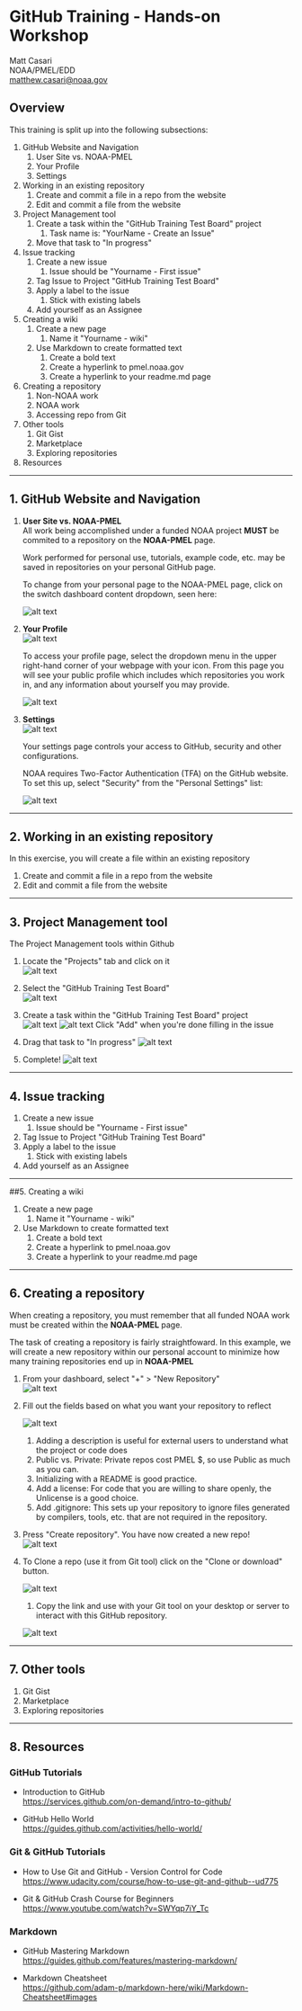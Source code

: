 # GitHub Training - Hands-on Workshop
Matt Casari<br>
NOAA/PMEL/EDD<br>
matthew.casari@noaa.gov

## Overview
This training is split up into the following subsections:

1. GitHub Website and Navigation
    1. User Site vs. NOAA-PMEL
    2. Your Profile
    3. Settings
2. Working in an existing repository
    1. Create and commit a file in a repo from the website
    2. Edit and commit a file from the website
3. Project Management tool
    1. Create a task within the "GitHub Training Test Board" project
        1. Task name is: "YourName - Create an Issue"
    2. Move that task to "In progress"
4. Issue tracking
    1. Create a new issue
        1. Issue should be "Yourname - First issue"
    2. Tag Issue to Project "GitHub Training Test Board"
    3. Apply a label to the issue
        1. Stick with existing labels
    4. Add yourself as an Assignee
5. Creating a wiki
    1. Create a new page
        1. Name it "Yourname - wiki"
    2. Use Markdown to create formatted text
        1. Create a bold text
        2. Create a hyperlink to pmel.noaa.gov
        3. Create a hyperlink to your readme.md page
6. Creating a repository
    1. Non-NOAA work
    2. NOAA work
    3. Accessing repo from Git
7. Other tools
    1. Git Gist
    2. Marketplace
    3. Exploring repositories
8. Resources

--------------
<div class="pagebreak"></div>

## 1. GitHub Website and Navigation

1. **User Site vs. NOAA-PMEL**
    <br> All work being accomplished under a funded NOAA project **MUST** be commited to a repository on the **NOAA-PMEL** page.    

    Work performed for personal use, tutorials, example code, etc. may be saved in repositories on your personal GitHub page.

    To change from your personal page to the NOAA-PMEL page, click on the switch dashboard content dropdown, seen here:

    ![alt text](images/github_mainpage_userpage.png "Switch Dashboard Content Dropdown")



1. **Your Profile**
    <br> ![alt text](images/github_mainpage_profile.png "Your Profile")

    To access your profile page, select the dropdown menu in the upper right-hand corner of your webpage
    with your icon.  From this page you will see your public profile which includes which repositories you work in, and any information about yourself you may provide.

    ![alt text](images/github_profile_main.png "Your Profile Page")

    
1. **Settings**
    <br> ![alt text](images/github_mainpage_settings.png "Settings")

    Your settings page controls your access to GitHub, security and other configurations.

    NOAA requires Two-Factor Authentication (TFA) on the GitHub website.  To set this up, select "Security" from the "Personal Settings" list:

    ![alt text](images/github_settings_tfa.png "Two-Factor Authentication")


--------------
<div class="pagebreak"></div>

##  2. Working in an existing repository
In this exercise, you will create a file within an existing repository
1. Create and commit a file in a repo from the website
    <br>
2. Edit and commit a file from the website
    <br>

--------------
<div class="pagebreak"></div>

## 3. Project Management tool
The Project Management tools within Github 
1. Locate the "Projects" tab and click on it<br>
   ![alt text](images/github_projects_tab.png "Projects Tab")

2. Select the "GitHub Training Test Board"<br>
   ![alt text](images/github_projects_window.png "Select Project")
3. Create a task within the "GitHub Training Test Board" project<br>
    ![alt text](images/github_projects_addtask.png "Select Project")
    ![alt text](images/github_projects_addtask2.png "Select Project")
    Click "Add" when you're done filling in the issue
4. Drag that task to "In progress"
    ![alt text](images/github_projects_dragtask.png "Select Project")
5. Complete!
    ![alt text](images/github_projects_complete.png "Select Project")
--------------
<div class="pagebreak"></div>

## 4. Issue tracking
1. Create a new issue
    <br>
    1. Issue should be "Yourname - First issue"
2. Tag Issue to Project "GitHub Training Test Board"
    <br>
3. Apply a label to the issue
    <br>
    1. Stick with existing labels
4. Add yourself as an Assignee

--------------
<div class="pagebreak"></div>

##5. Creating a wiki
1. Create a new page
    <br>
    1. Name it "Yourname - wiki"
2. Use Markdown to create formatted text
    <br>
    1. Create a bold text
    2. Create a hyperlink to pmel.noaa.gov
    3. Create a hyperlink to your readme.md page

--------------
<div class="pagebreak"></div>

## 6. Creating a repository
When creating a repository, you must remember that all funded NOAA work must be created within the **NOAA-PMEL** page.  

The task of creating a repository is fairly straightfoward.  In this example, we will create a new repository within our personal account to minimize how many training repositories end up in **NOAA-PMEL**
1. From your dashboard, select "+" > "New Repository"<br>
  ![alt text](images/github_mainpage_newrepo.png "Two-Factor Authentication")

2. Fill out the fields based on what you want your repository to reflect<br>
   
    ![alt text](images/github_createrepo_form.png "Two-Factor Authentication")
    1. Adding a description is useful for external users to understand what the project or code does
    2. Public vs. Private: Private repos cost PMEL $, so use Public as much as you can.
    3. Initializing with a README is good practice.
    4. Add a license:  For code that you are willing to share openly, the Unlicense is a good choice.
    5. Add .gitignore: This sets up your repository to ignore files generated by compilers, tools, etc. that are not required in the repository.
3. Press "Create repository".  You have now created a new repo!<br>
    ![alt text](images/github_createrepo_complete.png "Two-Factor Authentication")
4. To Clone a repo (use it from Git tool) click on the "Clone or download" button.<br>
   
    ![alt text](images/github_clone_repo.png "Clone the Repo")

    1. Copy the link and use with your Git tool on your desktop or server to interact with this GitHub repository. <br>
   
    ![alt text](images/github_clone_repo_copylink.png "Copy the link")

--------------
<div class="pagebreak"></div>

## 7. Other tools
1. Git Gist
2. Marketplace
3. Exploring repositories

--------------
<div class="pagebreak"></div>

## 8. Resources 
### GitHub Tutorials
* Introduction to GitHub<br>
  https://services.github.com/on-demand/intro-to-github/

* GitHub Hello World<br>
  https://guides.github.com/activities/hello-world/

### Git & GitHub Tutorials
* How to Use Git and GitHub - Version Control for Code<br>
  https://www.udacity.com/course/how-to-use-git-and-github--ud775

* Git & GitHub Crash Course for Beginners<br>
  https://www.youtube.com/watch?v=SWYqp7iY_Tc

### Markdown
* GitHub Mastering Markdown<br>
https://guides.github.com/features/mastering-markdown/

* Markdown Cheatsheet<br> 
https://github.com/adam-p/markdown-here/wiki/Markdown-Cheatsheet#images